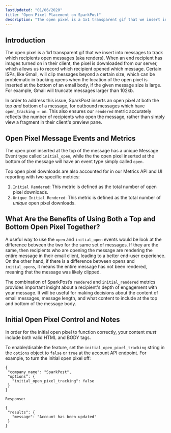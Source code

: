 ```yaml
---
lastUpdated: "01/06/2020"
title: "Open Pixel Placement on SparkPost"
description: "The open pixel is a 1x1 transparent gif that we insert into messages to track which recipients open messages (aka renders). When an end recipient has images turned on in their client, the pixel is downloaded from our server which allows us to record which recipient opened which message..."
---
```


## Introduction ##

The open pixel is a 1x1 transparent gif that we insert into messages to track which recipients open messages (aka renders). When an end recipient has images turned on in their client, the pixel is downloaded from our server, which allows us to record which recipient opened which message. Certain ISPs, like Gmail, will clip messages beyond a certain size, which can be problematic in tracking opens when the location of the open pixel is inserted at the bottom of an email body, if the given message size is large. For example, Gmail will truncate messages larger than 102kb.

In order to address this issue, SparkPost inserts an open pixel at both the top _and_ bottom of a message, for outbound messages which have `open_tracking = on`. This also ensures our `rendered` metric accurately reflects the number of recipients who open the message, rather than simply view a fragment in their client's preview pane.

## Open Pixel Message Events and Metrics ##

The open pixel inserted at the top of the message has a unique Message Event type called `initial_open`, while the the open pixel inserted at the bottom of the message will have an event type simply called `open`. 

Top open pixel downloads are also accounted for in our Metrics API and UI reporting with two specific metrics:

1. `Initial Rendered`: This metric is defined as the total number of open pixel downloads.
1. `Unique Initial Rendered`: This metric is defined as the total number of _unique_ open pixel downloads.

## What Are the Benefits of Using Both a Top and Bottom Open Pixel Together?

A useful way to use the `open` and `initial_open` events would be look at the difference between the two for the same set of messages. If they are the same, then recipients who are opening the message are rendering the entire message in their email client, leading to a better end-user experience. On the other hand, if there is a difference between opens and `initial_opens`, it means the entire message has not been rendered, meaning that the message was likely clipped.

The combination of SparkPost’s `rendered` and `initial_rendered` metrics provides important insight about a recipient's depth of engagement with your message. It will be useful for making decisions about the content of email messages, message length, and what content to include at the top and bottom of the message body.

## Initial Open Pixel Control and Notes

In order for the initial open pixel to function correctly, your content _must_ include both valid HTML and BODY tags.

To enable/disable the feature, set the `initial_open_pixel_tracking` string in the `options` object to `false` or `true` at the account API endpoint. For example, to turn the initial open pixel off:

```PUT /api/v1/account
{
 "company_name": "SparkPost",
 "options": {
   "initial_open_pixel_tracking": false
 }
}

Response:

{
 "results": {
   "message": "Account has been updated"
 }
}

